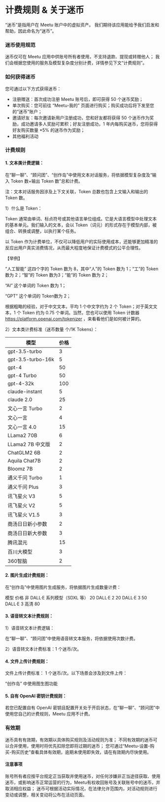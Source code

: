 # 计费规则 & 关于迷币

“迷币”是指用户在 Meetu 账户中的虚拟资产。
我们期待该应用能给予我们启发和帮助，因此命名为“迷币”。

### 迷币使用规范

迷币仅可在 Meetu 应用中供账号所有者使用，不支持退款、提现或转赠他人；
我们会根据您使用的服务及模型复杂度分别计费，详情参见下文“计费规则”。

### 如何获得迷币

您可通过以下方式获得迷币：

- 注册赠送：首次成功注册 Meetu 账号后，即可获得 50 个迷币奖励；
- 单次购买：您可前往 “Meetu-我的” 页面进行购买；购买成功后将下发至您的“迷币”账户；
- 邀请好友：每次邀请新用户注册成功，您和好友都将获得 50 个迷币作为奖励，成功邀请多人奖励可累积；好友注册成功，1 年内每购买迷币，您将获得好友购买数量 *5% 的迷币作为奖励；
- 其他福利活动

### 计费规则

#### 1. 文本类计费逻辑：

在“聊一聊”、“顾问团”、“创作岛”中使用文本对话服务，将依据模型复杂度及“输入 Token 数+输出 Token 数”总和计费。

注：文本对话服务因涉及上下文关联，Token 总数也包含上文输入和输出的 Token 数。

1）什么是 Token：

Token 通常由单词、标点符号或其他语言单位组成。它是大语言模型中处理文本的基本单元。我们输入的文本，会以 Token（词元）的形式存在于模型内部，被组合、转换或调整，以执行某个任务。

以 Token 作为计费单位，不仅可以降低用户的实际使用成本，还能够更加精准的反应出用户真实消费情况，从而最大程度地保证计费模式的公平合理性。

【举例】

“人工智能” 这四个字的 Token 数为 8，其中“人”的 Token 数为 1；“工”的 Token 数为 2；“智”的 Token 数为3；“能”的 Token 数为 2；

“AI” 这个单词的 Token 数为 1；

“GPT” 这个单词的 Token数为 2；

根据粗略的经验，对于中文文本，平均 1 个中文字约为 2 个 Token；对于英文文本，1 个 Token 约为 0.75 个单词。当然，您也可以使用 Token 计数器 https://platform.openai.com/tokenizer ，来看看他们是如何被计算的。

2）文本类计费标准（迷币数量 个/1K Tokens）：

| 模型              | 价格 |
| ----------------- | ---- |
| gpt-3.5-turbo     | 3    |
| gpt-3.5-turbo-16k | 5    |
| gpt-4             | 50   |
| gpt-4 Turbo       | 50   |
| gpt-4-32k         | 100  |
| claude-instant    | 5    |
| claude 2.0        | 25   |
| 文心一言 Turbo    | 2    |
| 文心一言          | 4    |
| 文心一言 4.0      | 15   |
| LLama2 70B        | 6    |
| LLama2 7B 中文版  | 2    |
| ChatGLM2 6B       | 2    |
| Aquila Chat7B     | 2    |
| Bloomz 7B         | 2    |
| 通义千问 Turbo    | 1    |
| 通义千问 Plus     | 3    |
| 讯飞星火 V3       | 5    |
| 讯飞星火 V2       | 5    |
| 讯飞星火 V1.5     | 3    |
| 商汤日日新小参数  | 2    |
| 商汤日日新大参数  | 3    |
| 腾讯混元          | 15   |
| 百川大模型        | 3    |
| 360智脑           | 2    |

#### 2. 图片生成计费规则：

在“创作岛”中使用图片生成服务，将依据图片生成数量计费：

模型	价格
非 DALL·E 系列模型（SDXL 等）	20
DALL·E 2	20
DALL·E 3	50
DALL·E 3 高清	80
#### 3. 语音转文本计费规则：

1）语音转文本计费逻辑：

在“聊一聊”、“顾问团”中使用语音转文本服务，将依据使用次数计费。

2）语音转文本计费标准：1 个迷币/次。

#### 4. 文件上传计费规则：

文件上传计费标准： 1 个迷币/次。以下场景会涉及到文件上传：

“创作岛” 中使用图生图功能

#### 5. 自有 OpenAI 密钥计费规则：

若您已配置自有 OpenAI 密钥且配置开关处于开启状态，在“聊一聊”、“顾问团”中使用您自己的计费规则，Meetu 应用不计费。

### 有效期

迷币具有有效期，有效期以具体购买规则及活动规则为准；
不同有效期的迷币可以合并使用，使用时将优先扣除您即将过期的迷币；
您可通过“Meetu-设置-购买-购买历史”查看具体有效期，逾期未使用即失效，请在有效期内尽快使用。

#### 注意事项

账号所有者应按平台规定正当获取并使用迷币，对任何涉嫌非正当途径获取、使用迷币，或影响迷币正常运营的行为，Meetu有权收回账号及关联账号中的迷币，并取消相应权益；
迷币可根据活动实际情况，在法律允许范围内，对活动规则进行变动或调整，相关变动将公布在活动页面。